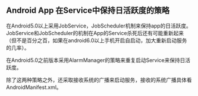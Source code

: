 ## Android App 在Service中保持日活跃度的策略

在Android5.0以上采用JobService，JobScheduler机制来保持app的日活跃度。
JobService和JobScheduler的机制在App的Service杀死后还有可能重新起来
（但不是百分之百，如果在android6.0以上手机开启自启动，加大重新启动服务的几率）。

在Android5.0之前版本采用AlarmManager的策略来重复启动Service来保持日活跃度。

除了这两种策略之外，还采取接收系统的广播来启动服务，接收的系统广播具体看AndroidManifest.xml。

